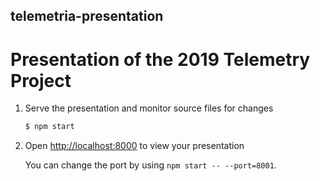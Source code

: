 ## telemetria-presentation

# Presentation of the 2019 Telemetry Project

1. Serve the presentation and monitor source files for changes
   ```sh
   $ npm start
   ```

2. Open <http://localhost:8000> to view your presentation

   You can change the port by using `npm start -- --port=8001`.
